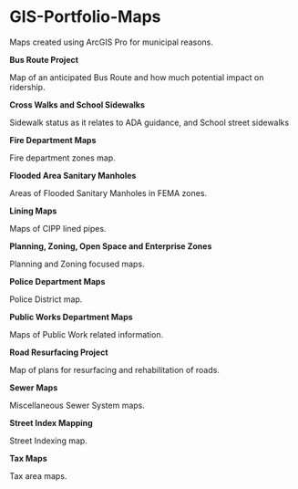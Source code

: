 # GIS-Portfolio-Maps
Maps created using ArcGIS Pro for municipal reasons.

**Bus Route Project**

Map of an anticipated Bus Route and how much potential impact on ridership.


**Cross Walks and School Sidewalks**

Sidewalk status as it relates to ADA guidance, and School street sidewalks

**Fire Department Maps**

Fire department zones map.


**Flooded Area Sanitary Manholes**

Areas of Flooded Sanitary Manholes in FEMA zones.


**Lining Maps**

Maps of CIPP lined pipes.


**Planning, Zoning, Open Space and Enterprise Zones**

Planning and Zoning focused maps.


**Police Department Maps**

Police District map.


**Public Works Department Maps**

Maps of Public Work related information.


**Road Resurfacing Project**

Map of plans for resurfacing and rehabilitation of roads.


**Sewer Maps**

Miscellaneous Sewer System maps.


**Street Index Mapping**

Street Indexing map.


**Tax Maps**

Tax area maps.
